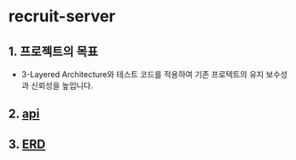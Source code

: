 # recruit-server

## 1. 프로젝트의 목표

- 3-Layered Architecture와 테스트 코드를 적용하여 기존 프로텍트의 유지 보수성과 신뢰성을 높입니다.

## 2. [api](https://rift-gallium-045.notion.site/Node-js-API-5a253be774a0433e964592170517b3b4?pvs=4)

## 3. [ERD](https://drawsql.app/teams/currypangs-team/diagrams/recruit-server)
